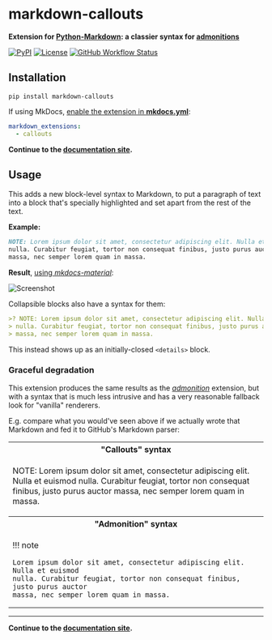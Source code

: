 # markdown-callouts

**Extension for [Python-Markdown][]: a classier syntax for [admonitions](https://squidfunk.github.io/mkdocs-material/reference/admonitions/#usage)**

[![PyPI](https://img.shields.io/pypi/v/markdown-callouts)](https://pypi.org/project/markdown-callouts/)
[![License](https://img.shields.io/github/license/oprypin/markdown-callouts)](https://github.com/oprypin/markdown-callouts/blob/master/LICENSE.md)
[![GitHub Workflow Status](https://img.shields.io/github/actions/workflow/status/oprypin/markdown-callouts/ci.yml.svg)](https://github.com/oprypin/markdown-callouts/actions?query=event%3Apush+branch%3Amaster)

[python-markdown]: https://python-markdown.github.io/
[admonition]: https://python-markdown.github.io/extensions/admonition/
[mkdocs]: https://www.mkdocs.org/
[documentation site]: https://oprypin.github.io/markdown-callouts/

## Installation

```shell
pip install markdown-callouts
```

If using MkDocs, [enable the extension in **mkdocs.yml**](https://www.mkdocs.org/user-guide/configuration/#markdown_extensions):

```yaml
markdown_extensions:
  - callouts
```

**Continue to the [documentation site][].**

## Usage

This adds a new block-level syntax to Markdown, to put a paragraph of text into a block that's specially highlighted and set apart from the rest of the text.

**Example:**

```markdown
NOTE: Lorem ipsum dolor sit amet, consectetur adipiscing elit. Nulla et euismod
nulla. Curabitur feugiat, tortor non consequat finibus, justo purus auctor
massa, nec semper lorem quam in massa.
```

**Result**, [using *mkdocs-material*](https://squidfunk.github.io/mkdocs-material/reference/admonitions/#usage):

![Screenshot](https://user-images.githubusercontent.com/371383/119063216-dc001700-b9d8-11eb-8092-763e5d02d9f4.png)

Collapsible blocks also have a syntax for them:

```markdown
>? NOTE: Lorem ipsum dolor sit amet, consectetur adipiscing elit. Nulla et euismod
> nulla. Curabitur feugiat, tortor non consequat finibus, justo purus auctor
> massa, nec semper lorem quam in massa.
```

This instead shows up as an initially-closed `<details>` block.

### Graceful degradation

This extension produces the same results as the *[admonition][]* extension, but with a syntax that is much less intrusive and has a very reasonable fallback look for "vanilla" renderers.

E.g. compare what you would've seen above if we actually wrote that Markdown and fed it to GitHub's Markdown parser:

<table markdown="1">
<tr><th>"Callouts" syntax</th></tr>
<tr><td>

NOTE: Lorem ipsum dolor sit amet, consectetur adipiscing elit. Nulla et euismod
nulla. Curabitur feugiat, tortor non consequat finibus, justo purus auctor
massa, nec semper lorem quam in massa.

</td></tr>
<tr><th>"Admonition" syntax</th></tr>
<tr><td>

!!! note

    Lorem ipsum dolor sit amet, consectetur adipiscing elit. Nulla et euismod
    nulla. Curabitur feugiat, tortor non consequat finibus, justo purus auctor
    massa, nec semper lorem quam in massa.

</td></tr>
</table>

---

**Continue to the [documentation site][].**
